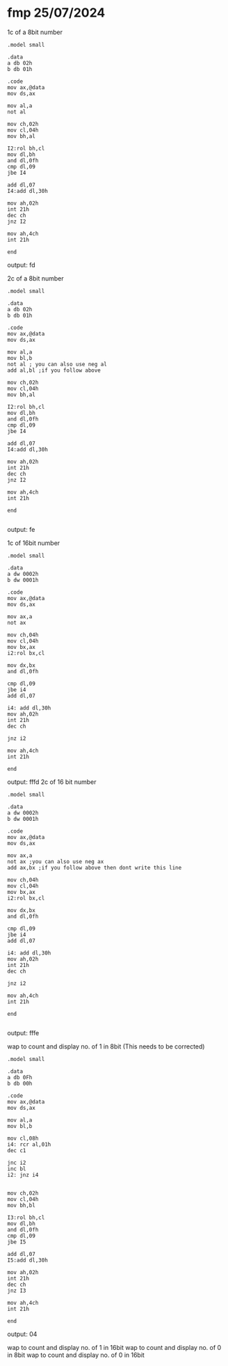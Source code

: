 # fmp 25/07/2024
1c of a 8bit number
```alp
.model small

.data
a db 02h
b db 01h

.code
mov ax,@data
mov ds,ax

mov al,a
not al

mov ch,02h
mov cl,04h
mov bh,al

I2:rol bh,cl
mov dl,bh
and dl,0fh
cmp dl,09
jbe I4

add dl,07
I4:add dl,30h

mov ah,02h
int 21h
dec ch
jnz I2

mov ah,4ch
int 21h

end

```
output: fd

2c of a 8bit number
```alp
.model small

.data
a db 02h
b db 01h

.code
mov ax,@data
mov ds,ax

mov al,a
mov bl,b
not al ; you can also use neg al
add al,bl ;if you follow above

mov ch,02h
mov cl,04h
mov bh,al

I2:rol bh,cl
mov dl,bh
and dl,0fh
cmp dl,09
jbe I4

add dl,07
I4:add dl,30h

mov ah,02h
int 21h
dec ch
jnz I2

mov ah,4ch
int 21h

end


```
output: fe

1c of 16bit number
```alp
.model small

.data
a dw 0002h
b dw 0001h

.code
mov ax,@data
mov ds,ax

mov ax,a
not ax

mov ch,04h
mov cl,04h
mov bx,ax
i2:rol bx,cl

mov dx,bx
and dl,0fh

cmp dl,09
jbe i4
add dl,07

i4: add dl,30h
mov ah,02h
int 21h
dec ch

jnz i2

mov ah,4ch
int 21h

end

```
output: fffd
2c of 16 bit number
```alp
.model small

.data
a dw 0002h
b dw 0001h

.code
mov ax,@data
mov ds,ax

mov ax,a
not ax ;you can also use neg ax
add ax,bx ;if you follow above then dont write this line

mov ch,04h
mov cl,04h
mov bx,ax
i2:rol bx,cl

mov dx,bx
and dl,0fh

cmp dl,09
jbe i4
add dl,07

i4: add dl,30h
mov ah,02h
int 21h
dec ch

jnz i2

mov ah,4ch
int 21h

end


```
output: fffe

wap to count and display no. of 1 in 8bit (This needs to be corrected)
```alp
.model small

.data
a db 0Fh
b db 00h

.code
mov ax,@data
mov ds,ax

mov al,a
mov bl,b

mov cl,08h
i4: rcr al,01h
dec c1

jnc i2
inc bl
i2: jnz i4


mov ch,02h
mov cl,04h
mov bh,bl

I3:rol bh,cl
mov dl,bh
and dl,0fh
cmp dl,09
jbe I5

add dl,07
I5:add dl,30h

mov ah,02h
int 21h
dec ch
jnz I3

mov ah,4ch
int 21h

end
```
output:
04

wap to count and display no. of 1 in 16bit
wap to count and display no. of 0 in 8bit
wap to count and display no. of 0 in 16bit